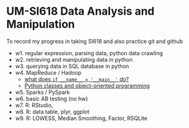 # UM-SI618 Data Analysis and Manipulation
To record my progress in taking SI618 and also practice git and github 

- w1. regular expression, parsing data, python data crawling
- w2. retrieving and manipulating data in python
- w3. querying data in SQL database in python
- w4. MapReduce / Hadoop
    + [what does `if __name__ = '__main__'` do?](http://stackoverflow.com/questions/419163/what-does-if-name-main-do)
    + [Python classes and object-oriented programming](https://jeffknupp.com/blog/2014/06/18/improve-your-python-python-classes-and-object-oriented-programming/)
- w5. Sparks / PySpark
- w6. basic AB testing (no hw)
- w7. R: RStudio, 
- w8. R: data.table, plyr, ggplot
- w9. R: LOWESS, Median Smoothing, Factor, RSQLite